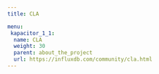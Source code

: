 ```yaml
---
title: CLA

menu:
 kapacitor_1_1:
  name: CLA
  weight: 30
  parent: about_the_project
  url: https://influxdb.com/community/cla.html
---
```

